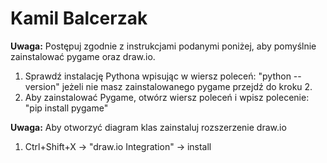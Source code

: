 # Kamil Balcerzak

**Uwaga:**
Postępuj zgodnie z instrukcjami podanymi poniżej, aby pomyślnie zainstalować pygame oraz draw.io.

1. Sprawdź instalację Pythona wpisując w wiersz poleceń: "python --version"
   jeżeli nie masz zainstalowanego pygame przejdź do kroku 2.
2. Aby zainstalować Pygame, otwórz wiersz poleceń i wpisz polecenie: "pip install pygame"

**Uwaga:**
Aby otworzyć diagram klas zainstaluj rozszerzenie draw.io

1. Ctrl+Shift+X -> "draw.io Integration" -> install

